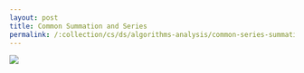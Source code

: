 ```yaml
---
layout: post
title: Common Summation and Series
permalink: /:collection/cs/ds/algorithms-analysis/common-series-summation
---
```


![]({{site.cdn}}/cse/algo/analysis/common-series-summation.png)
